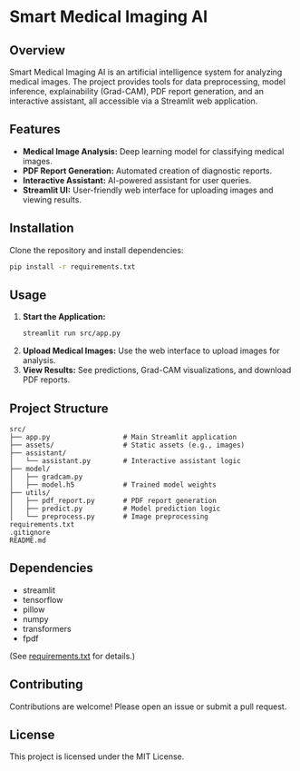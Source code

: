 # Smart Medical Imaging AI

## Overview
Smart Medical Imaging AI is an artificial intelligence system for analyzing medical images. The project provides tools for data preprocessing, model inference, explainability (Grad-CAM), PDF report generation, and an interactive assistant, all accessible via a Streamlit web application.

## Features
- **Medical Image Analysis:** Deep learning model for classifying medical images.
- **PDF Report Generation:** Automated creation of diagnostic reports.
- **Interactive Assistant:** AI-powered assistant for user queries.
- **Streamlit UI:** User-friendly web interface for uploading images and viewing results.

## Installation

Clone the repository and install dependencies:
```sh
pip install -r requirements.txt
```

## Usage

1. **Start the Application:**
   ```sh
   streamlit run src/app.py
   ```
2. **Upload Medical Images:** Use the web interface to upload images for analysis.
3. **View Results:** See predictions, Grad-CAM visualizations, and download PDF reports.

## Project Structure

```
src/
├── app.py                  # Main Streamlit application
├── assets/                 # Static assets (e.g., images)
├── assistant/
│   └── assistant.py        # Interactive assistant logic
├── model/
│   ├── gradcam.py
│   ├── model.h5            # Trained model weights
├── utils/
│   ├── pdf_report.py       # PDF report generation
│   ├── predict.py          # Model prediction logic
│   └── preprocess.py       # Image preprocessing
requirements.txt
.gitignore
README.md
```

## Dependencies

- streamlit
- tensorflow
- pillow
- numpy
- transformers
- fpdf

(See [requirements.txt](requirements.txt) for details.)

## Contributing

Contributions are welcome! Please open an issue or submit a pull request.

## License

This project is licensed under the MIT License.
